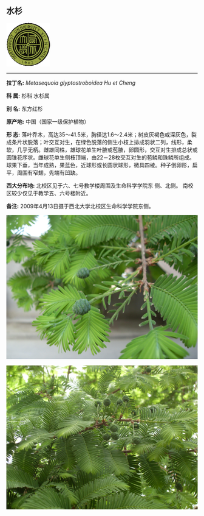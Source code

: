 ## 水杉

![西北大学校园网络植物志](../JPG/nwu.gif)

---

**拉丁名:**  _Metasequoia glyptostroboidea Hu et Cheng_

**科 属:** 杉科 水杉属

**别 名:** 东方红杉

**原产地:** 中国（国家一级保护植物）

**形  态:** 落叶乔木，高达35～41.5米，胸径达1.6～2.4米；树皮灰褐色或深灰色，裂成条片状脱落；叶交互对生，在绿色脱落的侧生小枝上排成羽状二列，线形，柔软，几乎无柄。雌雄同株，雄球花单生叶腋或苞腋，卵圆形，交互对生排成总状或圆锥花序状。雌球花单生侧枝顶端，由22－28枚交互对生的苞鳞和珠鳞所组成。球果下垂，当年成熟，果蓝色，近球形或长圆状球形，微具四棱。种子倒卵形，扁平，周围有窄翅，先端有凹缺。

**西大分布地:** 北校区见于六、七号教学楼周围及生命科学学院东 侧、北侧。 南校区较少仅见于教学五、六号楼附近。

**备注:** 2009年4月13日摄于西北大学北校区生命科学学院东侧。

![水杉](../JPG/水杉1.JPG) 

![水杉](../JPG/水杉2.JPG) 

